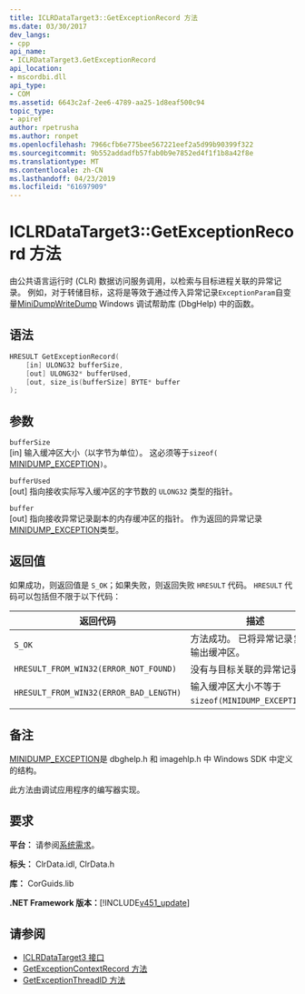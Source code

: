 ```yaml
---
title: ICLRDataTarget3::GetExceptionRecord 方法
ms.date: 03/30/2017
dev_langs:
- cpp
api_name:
- ICLRDataTarget3.GetExceptionRecord
api_location:
- mscordbi.dll
api_type:
- COM
ms.assetid: 6643c2af-2ee6-4789-aa25-1d8eaf500c94
topic_type:
- apiref
author: rpetrusha
ms.author: ronpet
ms.openlocfilehash: 7966cfb6e775bee567221eef2a5d99b90399f322
ms.sourcegitcommit: 9b552addadfb57fab0b9e7852ed4f1f1b8a42f8e
ms.translationtype: MT
ms.contentlocale: zh-CN
ms.lasthandoff: 04/23/2019
ms.locfileid: "61697909"
---
```

# <a name="iclrdatatarget3getexceptionrecord-method"></a>ICLRDataTarget3::GetExceptionRecord 方法
由公共语言运行时 (CLR) 数据访问服务调用，以检索与目标进程关联的异常记录。 例如，对于转储目标，这将是等效于通过传入异常记录`ExceptionParam`自变量[MiniDumpWriteDump](/windows/desktop/api/minidumpapiset/nf-minidumpapiset-minidumpwritedump) Windows 调试帮助库 (DbgHelp) 中的函数。  
  
## <a name="syntax"></a>语法  
  
```cpp  
HRESULT GetExceptionRecord(  
    [in] ULONG32 bufferSize,  
    [out] ULONG32* bufferUsed,  
    [out, size_is(bufferSize] BYTE* buffer  
);  
```  
  
## <a name="parameters"></a>参数  
 `bufferSize`  
 [in] 输入缓冲区大小（以字节为单位）。 这必须等于`sizeof(` [MINIDUMP_EXCEPTION](/windows/desktop/api/minidumpapiset/ns-minidumpapiset-_minidump_exception)`)`。  
  
 `bufferUsed`  
 [out] 指向接收实际写入缓冲区的字节数的 `ULONG32` 类型的指针。  
  
 `buffer`  
 [out] 指向接收异常记录副本的内存缓冲区的指针。 作为返回的异常记录[MINIDUMP_EXCEPTION](/windows/desktop/api/minidumpapiset/ns-minidumpapiset-_minidump_exception)类型。  
  
## <a name="return-value"></a>返回值  
 如果成功，则返回值是 `S_OK`；如果失败，则返回失败 `HRESULT` 代码。 `HRESULT` 代码可以包括但不限于以下代码：  
  
|返回代码|描述|  
|-----------------|-----------------|  
|`S_OK`|方法成功。 已将异常记录复制到输出缓冲区。|  
|`HRESULT_FROM_WIN32(ERROR_NOT_FOUND)`|没有与目标关联的异常记录。|  
|`HRESULT_FROM_WIN32(ERROR_BAD_LENGTH)`|输入缓冲区大小不等于 `sizeof(MINIDUMP_EXCEPTION)`。|  
  
## <a name="remarks"></a>备注  
 [MINIDUMP_EXCEPTION](/windows/desktop/api/minidumpapiset/ns-minidumpapiset-_minidump_exception)是 dbghelp.h 和 imagehlp.h 中 Windows SDK 中定义的结构。  
  
 此方法由调试应用程序的编写器实现。  
  
## <a name="requirements"></a>要求  
 **平台：** 请参阅[系统需求](../../../../docs/framework/get-started/system-requirements.md)。  
  
 **标头：** ClrData.idl, ClrData.h  
  
 **库：** CorGuids.lib  
  
 **.NET Framework 版本：**[!INCLUDE[v451_update](../../../../includes/net-current-v451-nov-plus.md)]  
  
## <a name="see-also"></a>请参阅

- [ICLRDataTarget3 接口](../../../../docs/framework/unmanaged-api/debugging/iclrdatatarget3-interface.md)
- [GetExceptionContextRecord 方法](../../../../docs/framework/unmanaged-api/debugging/iclrdatatarget3-getexceptioncontextrecord-method.md)
- [GetExceptionThreadID 方法](../../../../docs/framework/unmanaged-api/debugging/iclrdatatarget3-getexceptionthreadid-method.md)
